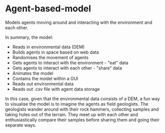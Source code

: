 # Agent-based-model

Models agents moving around and interacting with the environment and each other.

In summary, the model:

* Reads in environmental data (DEM)
* Builds agents in space based on web data
* Randomises the movement of agents
* Gets agents to interact with the environment - "eat" data
* Gets agents to interact with each other - "share" data
* Animates the model
* Contains the model within a GUI
* Reads out environmental data
* Reads out .csv file with agent data storage

In this case, given that the environmental data consists of a DEM, a fun way to visualise the model is to imagine the agents as field geologists. The geologists wander around with their rock hammers, collecting	samples and taking holes out of the terrain. They meet up with each other and enthusiastically compare their samples before sharing them and	going their separate ways.
